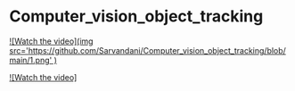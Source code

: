 # Computer_vision_object_tracking


[![Watch the video](img src='https://github.com/Sarvandani/Computer_vision_object_tracking/blob/main/1.png' )](https://drive.google.com/uc?id=1nOI6pIpUJ38lLSaz7Jv60exiwtvaifGW)

[![Watch the video]](https://drive.google.com/uc?id=1nOI6pIpUJ38lLSaz7Jv60exiwtvaifGW)
